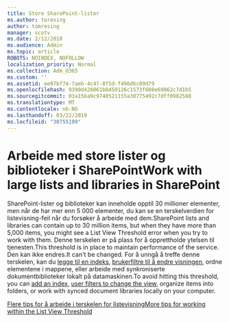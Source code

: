 ```yaml
---
title: Store SharePoint-lister
ms.author: toresing
author: tomresing
manager: scotv
ms.date: 2/12/2018
ms.audience: Admin
ms.topic: article
ROBOTS: NOINDEX, NOFOLLOW
localization_priority: Normal
ms.collection: Adm_O365
ms.custom: ''
ms.assetid: ee07bf74-7aeb-4c47-8f5d-f496d6c09d79
ms.openlocfilehash: 9390d428061b8450126c1573f608e69862c7d1b5
ms.sourcegitcommit: 03a156a9c9740521155a30775492c7dff0982588
ms.translationtype: MT
ms.contentlocale: nb-NO
ms.lasthandoff: 03/22/2019
ms.locfileid: "30755199"
---
```

# <a name="work-with-large-lists-and-libraries-in-sharepoint"></a><span data-ttu-id="71aa6-102">Arbeide med store lister og biblioteker i SharePoint</span><span class="sxs-lookup"><span data-stu-id="71aa6-102">Work with large lists and libraries in SharePoint</span></span>

<span data-ttu-id="71aa6-103">SharePoint-lister og biblioteker kan inneholde opptil 30 millioner elementer, men når de har mer enn 5 000 elementer, du kan se en terskelverdien for listevisning-feil når du forsøker å arbeide med dem.</span><span class="sxs-lookup"><span data-stu-id="71aa6-103">SharePoint lists and libraries can contain up to 30 million items, but when they have more than 5,000 items, you might see a List View Threshold error when you try to work with them.</span></span> <span data-ttu-id="71aa6-104">Denne terskelen er på plass for å opprettholde ytelsen til tjenesten.</span><span class="sxs-lookup"><span data-stu-id="71aa6-104">This threshold is in place to maintain performance of the service.</span></span> <span data-ttu-id="71aa6-105">Den kan ikke endres.</span><span class="sxs-lookup"><span data-stu-id="71aa6-105">It can't be changed.</span></span> <span data-ttu-id="71aa6-106">For å unngå å treffe denne terskelen, kan du [legge til en indeks](https://go.microsoft.com/fwlink/?linkid=867784), [brukerfiltre til å endre visningen](https://go.microsoft.com/fwlink/?linkid=867786), ordne elementene i mappene, eller arbeide med synkroniserte dokumentbiblioteker lokalt på datamaskinen.</span><span class="sxs-lookup"><span data-stu-id="71aa6-106">To avoid hitting this threshold, you can [add an index](https://go.microsoft.com/fwlink/?linkid=867784), [user filters to change the view](https://go.microsoft.com/fwlink/?linkid=867786), organize items into folders, or work with synced document libraries locally on your computer.</span></span> 
  
[<span data-ttu-id="71aa6-107">Flere tips for å arbeide i terskelen for listevisning</span><span class="sxs-lookup"><span data-stu-id="71aa6-107">More tips for working within the List View Threshold</span></span>](https://go.microsoft.com/fwlink/?linkid=867787)
  


